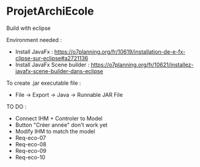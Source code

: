 # ProjetArchiEcole

Build with eclipse

Environment needed : 
  - Install JavaFx : https://o7planning.org/fr/10619/installation-de-e-fx-clipse-sur-eclipse#a2721136 
  - Install JavaFx Scene builder : https://o7planning.org/fr/10621/installez-javafx-scene-builder-dans-eclipse

To create .jar executable file : 
 - File -> Export -> Java -> Runnable JAR File

TO DO :
  - Connect IHM + Controler to Model
  - Button "Créer année" don't work yet
  - Modify IHM to match the model
  - Req-eco-07
  - Req-eco-08
  - Req-eco-09
  - Req-eco-10

  
